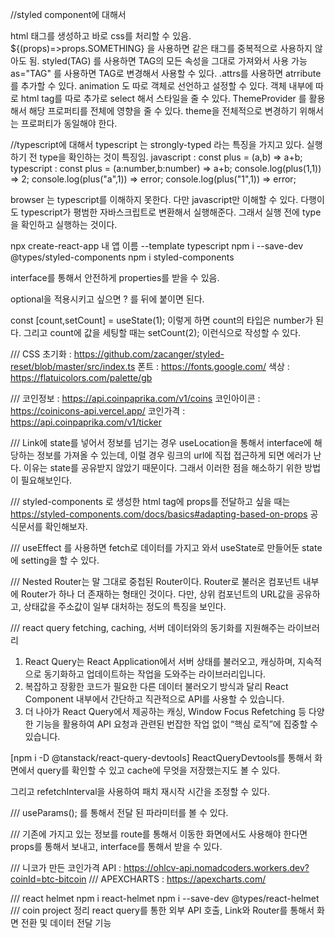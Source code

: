 //styled component에 대해서 

html 태그를 생성하고 바로 css를 처리할 수 있음. 
${(props)=>props.SOMETHING} 을 사용하면 같은 태그를 중복적으로 사용하지 않아도 됨. 
styled(TAG) 를 사용하면 TAG의 모든 속성을 그대로 가져와서 사용 가능 as="TAG" 를 사용하면 TAG로 변경해서 사용할 수 있다. 
.attrs를 사용하면 atrribute를 추가할 수 있다. 
animation 도 따로 객체로 선언하고 설정할 수 있다. 
객체 내부에 따로 html tag를 따로 추가로 select 해서 스타일을 줄 수 있다. 
ThemeProvider 를 활용해서 해당 프로퍼티를 전체에 영향을 줄 수 있다. 
theme을 전체적으로 변경하기 위해서는 프로퍼티가 동일해야 한다.

//typescript에 대해서 
typescript 는 strongly-typed 라는 특징을 가지고 있다. 
실행하기 전 type을 확인하는 것이 특징임. 
javascript : const plus = (a,b) => a+b; 
typescript : const plus = (a:number,b:number) => a+b; 
console.log(plus(1,1)) => 2; 
console.log(plus("a",1)) => error; 
console.log(plus("1",1)) => error; 

browser 는 typescript를 이해하지 못한다. 다만 javascript만 이해할 수 있다. 
다행이도 typescript가 평범한 자바스크립트로 변환해서 실행해준다. 
그래서 실행 전에 type을 확인하고 실행하는 것이다.

npx create-react-app 내 앱 이름 --template typescript 
npm i --save-dev @types/styled-components 
npm i styled-components

interface를 통해서 안전하게 properties를 받을 수 있음.

optional을 적용시키고 싶으면 ? 를 뒤에 붙이면 된다.

const [count,setCount] = useState(1);
이렇게 하면 count의 타입은 number가 된다. 그리고 count에 값을 세팅할 때는 setCount(2); 이런식으로 작성할 수 있다.



///
CSS 초기화 : https://github.com/zacanger/styled-reset/blob/master/src/index.ts
폰트 : https://fonts.google.com/
색상 : https://flatuicolors.com/palette/gb

///
코인정보 : https://api.coinpaprika.com/v1/coins
코인아이콘 : https://coinicons-api.vercel.app/
코인가격 : https://api.coinpaprika.com/v1/ticker

///
Link에 state를 넣어서 정보를 넘기는 경우 useLocation을 통해서 interface에 해당하는 정보를 가져올 수 있는데, 이럴 경우 링크의 url에 직접 접근하게 되면 에러가 난다. 이유는 state를 공유받지 않았기 때문이다.
그래서 이러한 점을 해소하기 위한 방법이 필요해보인다.

///
styled-components 로 생성한 html tag에 props를 전달하고 싶을 때는 
https://styled-components.com/docs/basics#adapting-based-on-props
공식문서를 확인해보자.


///
useEffect 를 사용하면 fetch로 데이터를 가지고 와서 useState로 만들어둔 state에 setting을 할 수 있다.

///
Nested Router는 말 그대로 중첩된 Router이다.
Router로 불러온 컴포넌트 내부에 Router가 하나 더 존재하는 형태인 것이다. 
다만, 상위 컴포넌트의 URL값을 공유하고, 상태값을 주소값이 일부 대처하는 정도의 특징을 보인다.

///
react query
fetching, caching, 서버 데이터와의 동기화를 지원해주는 라이브러리
1. React Query는 React Application에서 서버 상태를 불러오고, 캐싱하며, 지속적으로 동기화하고 업데이트하는 작업을 도와주는 라이브러리입니다.
2. 복잡하고 장황한 코드가 필요한 다른 데이터 불러오기 방식과 달리 React Component 내부에서 간단하고 직관적으로 API를 사용할 수 있습니다.
3. 더 나아가 React Query에서 제공하는 캐싱, Window Focus Refetching 등 다양한 기능을 활용하여 API 요청과 관련된 번잡한 작업 없이 “핵심 로직”에 집중할 수 있습니다.

[npm i -D @tanstack/react-query-devtools]
ReactQueryDevtools를 통해서 화면에서 query를 확인할 수 있고 cache에 무엇을 저장했는지도 볼 수 있다.

그리고 refetchInterval을 사용하여 패치 재시작 시간을 조정할 수 있다.

///
useParams(); 를 통해서 전달 된 파라미터를 볼 수 있다.

///
기존에 가지고 있는 정보를 route를 통해서 이동한 화면에서도 사용해야 한다면 props를 통해서 보내고, interface를 통해서 받을 수 있다.

///
니코가 만든 코인가격 API : https://ohlcv-api.nomadcoders.workers.dev?coinId=btc-bitcoin
///
APEXCHARTS : https://apexcharts.com/

///
react helmet
npm i react-helmet
npm i --save-dev @types/react-helmet
///
coin project 정리
react query를 통한 외부 API 호출, Link와 Router를 통해서 화면 전환 및 데이터 전달 기능